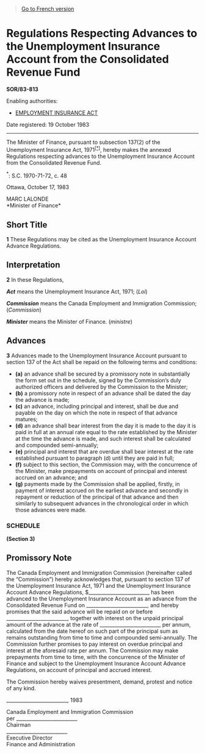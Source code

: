 > [Go to French version](/fr/Règlements/Décrets,%20ordonnances%20et%20règlements%20statutaires/83/813.md)

# Regulations Respecting Advances to the Unemployment Insurance Account from the Consolidated Revenue Fund

**SOR/83-813**

Enabling authorities: 
- [EMPLOYMENT INSURANCE ACT](/en/Acts/Statutes%20of%20Canada/1996/c.%2023.md)

Date registered: 19 October 1983

----------

The Minister of Finance, pursuant to subsection 137(2) of the Unemployment Insurance Act, 1971<sup><a href='#fn_1e'>[*]</a></sup>, hereby makes the annexed Regulations respecting advances to the Unemployment Insurance Account from the Consolidated Revenue Fund.

<a name='fn_1e'><sup>*</sup></a>: S.C. 1970-71-72, c. 48<br />

Ottawa, October 17, 1983


<p>MARC LALONDE<br />*Minister of Finance*<br /></p>




## Short Title


**1** These Regulations may be cited as the Unemployment Insurance Account Advance Regulations.




## Interpretation


**2** In these Regulations,

***Act*** means the Unemployment Insurance Act, 1971; (*Loi*)

***Commission*** means the Canada Employment and Immigration Commission; (*Commission*)

***Minister*** means the Minister of Finance. (*ministre*)




## Advances


**3** Advances made to the Unemployment Insurance Account pursuant to section 137 of the Act shall be repaid on the following terms and conditions:
- **(a)** an advance shall be secured by a promissory note in substantially the form set out in the schedule, signed by the Commission’s duly authorized officers and delivered by the Commission to the Minister;
- **(b)** a promissory note in respect of an advance shall be dated the day the advance is made;
- **(c)** an advance, including principal and interest, shall be due and payable on the day on which the note in respect of that advance matures;
- **(d)** an advance shall bear interest from the day it is made to the day it is paid in full at an annual rate equal to the rate established by the Minister at the time the advance is made, and such interest shall be calculated and compounded semi-annually;
- **(e)** principal and interest that are overdue shall bear interest at the rate established pursuant to paragraph (d) until they are paid in full;
- **(f)** subject to this section, the Commission may, with the concurrence of the Minister, make prepayments on account of principal and interest accrued on an advance; and
- **(g)** payments made by the Commission shall be applied, firstly, in payment of interest accrued on the earliest advance and secondly in repayment or reduction of the principal of that advance and then similarly to subsequent advances in the chronological order in which those advances were made.




### **SCHEDULE** 
**(Section 3)**
## Promissory Note
The Canada Employment and Immigration Commission (hereinafter called the “Commission”) hereby acknowledges that, pursuant to section 137 of the Unemployment Insurance Act, 1971 and the Unemployment Insurance Account Advance Regulations, $_________________________ has been advanced to the Unemployment Insurance Account as an advance from the Consolidated Revenue Fund on _________________________, and hereby promises that the said advance will be repaid on or before _________________________, together with interest on the unpaid principal amount of the advance at the rate of _________________________ per annum, calculated from the date hereof on such part of the principal sum as remains outstanding from time to time and compounded semi-annually. The Commission further promises to pay interest on overdue principal and interest at the aforesaid rate per annum. The Commission may make prepayments from time to time, with the concurrence of the Minister of Finance and subject to the Unemployment Insurance Account Advance Regulations, on account of principal and accrued interest.


The Commission hereby waives presentment, demand, protest and notice of any kind.


_________________________, 1983
<p>Canada Employment and Immigration Commission<br />per _________________________<br />Chairman<br />_________________________<br />Executive Director<br />Finance and Administration<br /></p>



